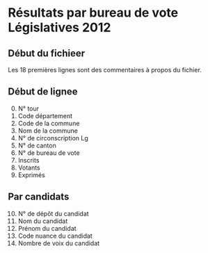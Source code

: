 # Résultats par bureau de vote Législatives 2012

## Début du fichieer

Les 18 premières lignes sont des commentaires à propos du fichier.

## Début de lignee

0. N° tour
1. Code département
2. Code de la commune
3. Nom de la commune
4. N° de circonscription Lg
5. N° de canton
6. N° de bureau de vote
7. Inscrits
8. Votants
9. Exprimés

## Par candidats

10. N° de dépôt du candidat
11. Nom du candidat
12. Prénom du candidat
13. Code nuance du candidat
14. Nombre de voix du candidat

